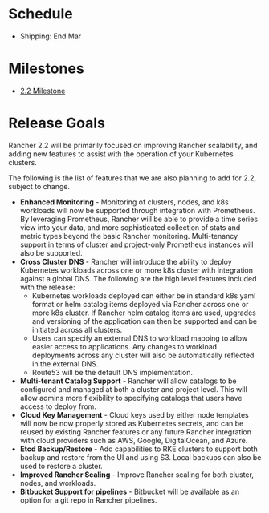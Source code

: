 # Schedule

* Shipping: End Mar
# Milestones

* [2.2 Milestone](https://github.com/rancher/rancher/milestone/140)

# Release Goals
Rancher 2.2 will be primarily focused on improving Rancher scalability, and adding new features to assist with the operation of your Kubernetes clusters.

The following is the list of features that we are also planning to add for 2.2, subject to change.

* **Enhanced Monitoring** - Monitoring of clusters, nodes, and k8s workloads will now be supported through integration with Prometheus. By leveraging Prometheus, Rancher will be able to provide a time series view into your data, and more sophisticated collection of stats and metric types beyond the basic Rancher monitoring.  Multi-tenancy support in terms of cluster and project-only Prometheus instances will also be supported.
* **Cross Cluster DNS** - Rancher will introduce the ability to deploy Kubernetes workloads across one or more k8s cluster with integration against a global DNS.  The following are the high level features included with the release:
  * Kubernetes workloads deployed can either be in standard k8s yaml format or helm catalog items deployed via Rancher across one or more k8s cluster.  If Rancher helm catalog items are used, upgrades and versioning of the application can then be supported and can be initiated across all clusters.
  * Users can specify an external DNS to workload mapping to allow easier access to applications.  Any changes to workload deployments across any cluster will also be automatically reflected in the external DNS.
  * Route53 will be the default DNS implementation.
* **Multi-tenant Catalog Support** - Rancher will allow catalogs to be configured and managed at both a cluster and project level.  This will allow admins more flexibility to specifying catalogs that users have access to deploy from.  
* **Cloud Key Management** - Cloud keys used by either node templates will now be now properly stored as Kubernetes secrets, and can be reused by existing Rancher features or any future Rancher integration with cloud providers such as AWS, Google, DigitalOcean, and Azure.
* **Etcd Backup/Restore** - Add capabilities to RKE clusters to support both backup and restore from the UI and using S3.  Local backups can also be used to restore a cluster.
* **Improved Rancher Scaling** - Improve Rancher scaling for both cluster, nodes, and workloads.
* **Bitbucket Support for pipelines** - Bitbucket will be available as an option for a git repo in Rancher pipelines.

  